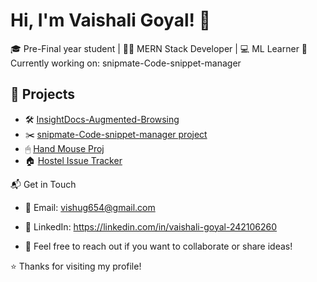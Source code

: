 # Hi, I'm Vaishali Goyal! 👋

🎓 Pre-Final year student | 👩‍💻 MERN Stack Developer | 💻 ML Learner
📌 Currently working on:  snipmate-Code-snippet-manager

## 📂 Projects
- 🛠️ [InsightDocs-Augmented-Browsing](https://github.com/vaishaligoyal05/InsightDocs-Augumented-Browsing)
- ✂️ [snipmate-Code-snippet-manager project](https://github.com/vaishaligoyal05/snipmate-Code-snippet-manager)
- 🖱 [Hand Mouse Proj](https://github.com/vaishaligoyal05/Hand_Mouse_Proj)
- 🏠 [Hostel Issue Tracker](https://github.com/vaishaligoyal05/hostel-issue-tracker)

📬 Get in Touch
- 📧 Email: vishug654@gmail.com
- 💼 LinkedIn: https://linkedin.com/in/vaishali-goyal-242106260
  
- 💬 Feel free to reach out if you want to collaborate or share ideas!


⭐ Thanks for visiting my profile!
